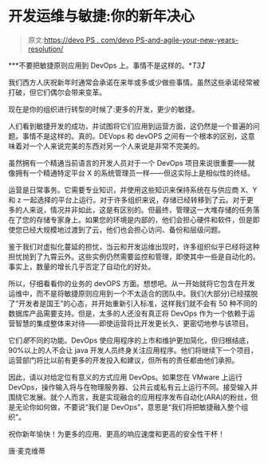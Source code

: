 # 开发运维与敏捷:你的新年决心

> 原文:[https://devo PS . com/devo PS-and-agile-your-new-years-resolution/](https://devops.com/devops-and-agile-your-new-years-resolution/)

***不要把敏捷原则应用到 DevOps 上。事情不是这样的。**T3】*

我们西方人庆祝新年时通常会承诺在来年或多或少做些事情。虽然这些承诺经常被打破，但它们偶尔会带来变革。

现在是你的组织进行转型的时候了:更多的开发，更少的敏捷。

人们看到敏捷开发的成功，并试图将它们应用到运营方面，这仍然是一个普遍的问题。事情不是这样的。真的。DEVops 和 devOPS 之间有一个根本的区别，这意味着对一个人来说完美的东西对另一个人来说是非常不完美的。

虽然拥有一个精通当前语言的开发人员对于一个 DevOps 项目来说很重要——就像拥有一个精通特定平台 X 的系统管理员一样——但这实际上是相似性的终结。

运营是日常事务。它需要专业知识，并使用这些知识来保持系统在与供应商 X、Y 和 z 一起选择的平台上运行。对于许多组织来说，存储已经转移到了云。对于更多的人来说，情况并非如此，这是有区别的。但最终，管理这一大堆存储的任务落在了您的存储专家身上。如果您的环境是内部的，他们会担心硬件和软件，但是即使您已经大规模地过渡到了云，他们也会担心访问、备份和层级问题。

鉴于我们对虚拟化蔓延的担忧，当云和开发运维出现时，许多组织似乎已经将这种担忧抛到了九霄云外。这些实例仍然需要监控和管理，即使其中一些是自动化的。事实上，数量的增长几乎否定了自动化的好处。

所以，仔细看看你的业务的 devOPS 方面。想想吧。从一开始就将它包含在开发运维中，而不是将敏捷原则应用到一个不太适合的团队中。我们(大部分)已经摆脱了“开发者是国王”的心态，并开始重新引入标准，这样我们就不会有 50 种不同的数据库产品需要支持。但是，太多的人还没有真正将 DevOps 作为一个依赖于运营智慧的集成整体来对待——即使运营将比开发更长久、更密切地参与该项目。

它们*是*不同的功能。DevOps 使应用程序的上市和维护更加简化，但归根结底，90%以上的人不会让 java 开发人员终身关注应用程序。他们将继续下一个项目，运营部门将比以前有更多的开发投入和建议，但所有的责任都由他们承担。

因此，请以对给定位有意义的方式应用 DevOps。如果您在 VMware 上运行 DevOps，操作输入将与在物理服务器、公共云或私有云上运行不同。接受输入并围绕它发展。就个人而言，我是实现融合的应用程序发布自动化(ARA)的粉丝，但是无论你如何做，不要说“我们是 DevOps”，意思是“我们将把敏捷融入整个组织”。

祝你新年愉快！为更多的应用、更高的响应速度和更高的安全性干杯！

唐·麦克维蒂